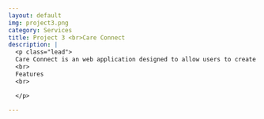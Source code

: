 ```yaml
---
layout: default
img: project3.png
category: Services
title: Project 3 <br>Care Connect
description: |
  <p class="lead">
  Care Connect is an web application designed to allow users to create and attend events/meet ups 
  <br>
  Features
  <br>

  </p>

---
```

